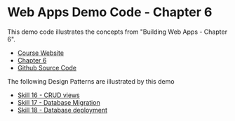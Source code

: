# Web Apps Demo Code  - Chapter 6

This demo code illustrates the concepts from "Building Web Apps - Chapter 6".

* [Course Website](https://shrinking-world.com/course/bacs350)
* [Chapter 6](https://shrinking-world.com/course/bacs350/chapter/6)
* [Github Source Code](https://github.com/Mark-Seaman/BACS350/tree/main/week6)

The following Design Patterns are illustrated by this demo

* [Skill 16 - CRUD views](https://shrinking-world.com/course/bacs350/skill/16)
* [Skill 17 - Database Migration](https://shrinking-world.com/course/bacs350/skill/17)
* [Skill 18 - Database deployment](https://shrinking-world.com/course/bacs350/skill/18)



